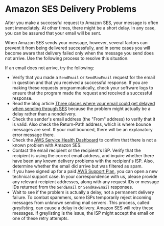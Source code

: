 # Amazon SES Delivery Problems<a name="troubleshoot-delivery"></a>

After you make a successful request to Amazon SES, your message is often sent immediately\. At other times, there might be a short delay\. In any case, you can be assured that your email will be sent\.

When Amazon SES sends your message, however, several factors can prevent it from being delivered successfully, and in some cases you will become aware that delivery failed only when the message you send does not arrive\. Use the following process to resolve this situation\.

If an email does not arrive, try the following:
+ Verify that you made a `SendEmail` or `SendRawEmail` request for the email in question and that you received a successful response\. If you are making these requests programmatically, check your software logs to ensure that the program made the request and received a successful response\.
+ Read the blog article [Three places where your email could get delayed when sending through SES](https://aws.amazon.com//blogs/messaging-and-targeting/three-places-where-your-email-could-get-delayed-when-sending-through-ses/) because the problem might actually be a delay rather than a nondelivery\.
+ Check the sender's email address \(the "From" address\) to verify that it is valid\. Also check the Return\-Path address, which is where bounce messages are sent\. If your mail bounced, there will be an explanatory error message there\.
+ Check the [AWS Service Health Dashboard](http://status.aws.amazon.com/) to confirm that there is not a known problem with Amazon SES\.
+ Contact the email recipient or the recipient's ISP\. Verify that the recipient is using the correct email address, and inquire whether there have been any known delivery problems with the recipient's ISP\. Also, determine whether the email did arrive but was filtered as spam\.
+ If you have signed up for a paid [AWS Support Plan](https://aws.amazon.com/premiumsupport/), you can open a new technical support case\. In your correspondence with us, please provide any relevant recipient addresses, along with any request IDs or message IDs returned from the `SendEmail` or `SendRawEmail` responses\.
+ Wait to see if the problem is actually a delay, not a permanent delivery failure\. To combat spammers, some ISPs temporarily reject incoming messages from unknown sending mail servers\. This process, called *greylisting*, can cause a delay in delivery\. Amazon SES will retry these messages\. If greylisting is the issue, the ISP might accept the email on one of these retry attempts\. 